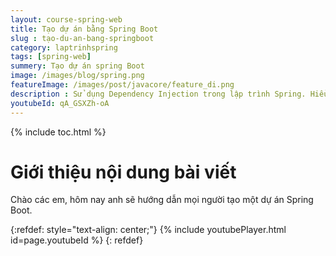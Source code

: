 ```yaml
---
layout: course-spring-web
title: Tạo dự án bằng Spring Boot
slug : tạo-du-an-bang-springboot
category: laptrinhspring
tags: [spring-web]
summery: Tạo dự án spring Boot  
image: /images/blog/spring.png
featureImage: /images/post/javacore/feature_di.png
description : Sử dụng Dependency Injection trong lập trình Spring. Hiểu được Dependency Injection là gì. Hướng dẫn sử dụng DI trong lập trình Spring.
youtubeId: qA_GSXZh-oA
---
```


{% include toc.html %}

# **Giới thiệu nội dung bài viết**

Chào các em, hôm nay anh sẽ hướng dẫn mọi người tạo một dự án Spring Boot.


{:refdef: style="text-align: center;"}
{% include youtubePlayer.html id=page.youtubeId %}
{: refdef}
